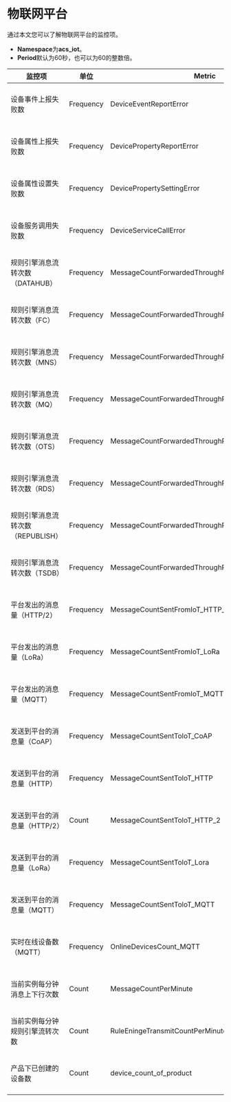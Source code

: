 # 物联网平台

通过本文您可以了解物联网平台的监控项。

-   **Namespace**为**acs\_iot**。
-   **Period**默认为60秒，也可以为60的整数倍。

|监控项|单位|Metric|Dimensions|Statistics|
|---|--|------|----------|----------|
|设备事件上报失败数|Frequency|DeviceEventReportError|userId、regionId、instanceId、productKey|Count|
|设备属性上报失败数|Frequency|DevicePropertyReportError|userId、regionId、instanceId、productKey|Count|
|设备属性设置失败数|Frequency|DevicePropertySettingError|userId、regionId、instanceId、productKey|Count|
|设备服务调用失败数|Frequency|DeviceServiceCallError|userId、regionId、instanceId、productKey|Count|
|规则引擎消息流转次数（DATAHUB）|Frequency|MessageCountForwardedThroughRuleEngine\_DATAHUB|userId、regionId、instanceId、productKey|Count|
|规则引擎消息流转次数（FC）|Frequency|MessageCountForwardedThroughRuleEngine\_FC|userId、regionId、instanceId、productKey|Count|
|规则引擎消息流转次数（MNS）|Frequency|MessageCountForwardedThroughRuleEngine\_MNS|userId、regionId、instanceId、productKey|Count|
|规则引擎消息流转次数（MQ）|Frequency|MessageCountForwardedThroughRuleEngine\_MQ|userId、regionId、instanceId、productKey|Count|
|规则引擎消息流转次数（OTS）|Frequency|MessageCountForwardedThroughRuleEngine\_OTS|userId、regionId、instanceId、productKey|Count|
|规则引擎消息流转次数（RDS）|Frequency|MessageCountForwardedThroughRuleEngine\_RDS|userId、regionId、instanceId、productKey|Count|
|规则引擎消息流转次数（REPUBLISH）|Frequency|MessageCountForwardedThroughRuleEngine\_REPUBLISH|userId、regionId、instanceId、productKey|Count|
|规则引擎消息流转次数（TSDB）|Frequency|MessageCountForwardedThroughRuleEngine\_TSDB|userId、regionId、instanceId、productKey|Count|
|平台发出的消息量（HTTP/2）|Frequency|MessageCountSentFromIoT\_HTTP\_2|userId、regionId、instanceId、productKey|Count|
|平台发出的消息量（LoRa）|Frequency|MessageCountSentFromIoT\_LoRa|userId、regionId、instanceId、productKey|Count|
|平台发出的消息量（MQTT）|Frequency|MessageCountSentFromIoT\_MQTT|userId、regionId、instanceId、productKey|Count|
|发送到平台的消息量（CoAP）|Frequency|MessageCountSentToloT\_CoAP|userId、regionId、instanceId、productKey|Count|
|发送到平台的消息量（HTTP）|Frequency|MessageCountSentToloT\_HTTP|userId、regionId、instanceId、productKey|Count|
|发送到平台的消息量（HTTP/2）|Count|MessageCountSentToloT\_HTTP\_2|userId、regionId、instanceId、productKey|Count|
|发送到平台的消息量（LoRa）|Frequency|MessageCountSentToloT\_Lora|userId、regionId、instanceId、productKey|Count|
|发送到平台的消息量（MQTT）|Frequency|MessageCountSentToloT\_MQTT|userId、regionId、instanceId、productKey|Count|
|实时在线设备数（MQTT）|Frequency|OnlineDevicesCount\_MQTT|userId、regionId、instanceId、productKey|DeviceNum|
|当前实例每分钟消息上下行次数|Count|MessageCountPerMinute|userId、regionId、instanceId、productKey|Count|
|当前实例每分钟规则引擎流转次数|Count|RuleEningeTransmitCountPerMinute|userId、regionId、instanceId、productKey|Count|
|产品下已创建的设备数|Count|device\_count\_of\_product|userId、regionId、instanceId、productKey|Count|

